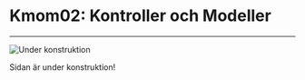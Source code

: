 Kmom02: Kontroller och Modeller
===============================
---
![Under konstruktion](http://www.student.bth.se/~gohe14/phpmvc/kmom01/webroot/img/under_construction.png "Under konstruktion")

Sidan är under konstruktion!